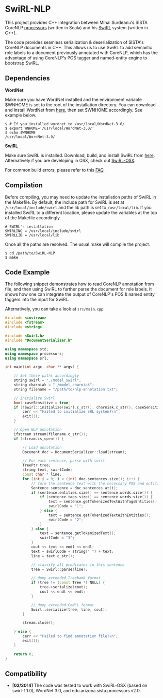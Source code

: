 SwiRL-NLP
=========

This project provides C++ integration between Mihai Surdeanu's SISTA CoreNLP
[processors](https://github.com/sistanlp/processors) (written in Scala)
and his [SwiRL](http://www.surdeanu.info/mihai/swirl/index.php) system
(written in C++).

The code provides seamless serialization & deserialization of SISTA's CoreNLP
documents in C++. This allows us to use SwiRL to add semantic role labels to a
document previously annotated with CoreNLP, which has the advantage of using
CoreNLP's POS tagger and named-entity engine to bootstrap SwiRL.



## Dependencies

**WordNet**

Make sure you have WordNet installed and the environment variable $WNHOME is
set to the root of the installation directory.  You can download and install
WordNet from [here](http://wordnet.princeton.edu/), then set $WNHOME
accordingly. See example below.
```
$ # If you installed wordnet to /usr/local/WordNet-3.0/
$ export WNHOME='/usr/local/WordNet-3.0/'
$ echo $WNHOME
/usr/local/WordNet-3.0/
```

**SwiRL**

Make sure SwiRL is installed.  Download, build, and install SwiRL from
[here](http://www.surdeanu.info/mihai/swirl/).  Alternatively if you are
developing in OSX, check out [SwiRL-OSX](https://github.com/trananh/SwiRL-OSX).

For common build errors, please refer to this
[FAQ](http://www.surdeanu.info/mihai/swirl/faq.php).



## Compilation

Before compiling, you may need to update the installation paths of SwiRL in the
Makefile. By default, the include path for SwiRL is set at
```/usr/local/include/swirl``` and the lib path is set to ```/usr/local/lib```.
If you installed SwiRL to a different location, please update the variables at
the top of the Makefile accordingly.
```
# SWIRL's installation
SWIRLINC = /usr/local/include/swirl
SWIRLLIB = /usr/local/lib
```

Once all the paths are resolved. The usual make will compile the project.
```
$ cd /path/to/SwiRL-NLP
$ make
```



## Code Example

The following snippet demonstrates how to read CoreNLP annotation from file, 
and then using SwiRL to further parse the document for role labels. It shows
how one can integrate the output of CoreNLP's POS & named entity taggers
into the input for SwiRL.

Alternatively, you can take a look at ```src/main.cpp```.

```C++
#include <iostream>
#include <fstream>
#include <string>

#include <Swirl.h>
#include "DocumentSerializer.h"

using namespace std;
using namespace processors;
using namespace srl;

int main(int argc, char ** argv) {

    // Set these paths accordingly
    string swirl = "./model_swirl";
    string charniak = "./model_charniak";
    string filename = "/path/to/nlp-annotation.txt";

    // Initialize Swirl
    bool caseSensitive = true;
    if (!Swirl::initialize(swirl.c_str(), charniak.c_str(), caseSensitive)) {
        cerr << "Failed to initialize SRL system!\n";
        exit(1);
    }

    // Open NLP annotation
    ifstream stream(filename.c_str());
    if (stream.is_open()) {

        // Load annotation
        Document doc = DocumentSerializer::load(stream);

        // For each sentence, parse with swirl
        TreePtr tree;
        string text, swirlCode;
        const char * line;
        for (int i = 0; i < (int) doc.sentences.size(); i++) {
            // form the sentence text with the necessary POS and entities
            Sentence sentence = doc.sentences.at(i);
            if (sentence.entities.size() == sentence.words.size()) {
                if (sentence.tags.size() == sentence.words.size()) {
                    text = sentence.getTokenizedTextWithTagsEntities();
                    swirlCode = "1";
                } else {
                    text = sentence.getTokenizedTextWithEntities();
                    swirlCode = "2";
                }
            } else {
                text = sentence.getTokenizedText();
                swirlCode = "3";
            }
            cout << text << endl << endl;
            text = swirlCode + string(" ") + text;
            line = text.c_str();

            // classify all predicates in this sentence
            tree = Swirl::parse(line);

            // dump extended Treebank format
            if (tree != (const Tree *) NULL) {
                tree->serialize(cout);
                cout << endl << endl;
            }

            // dump extended CoNLL format
            Swirl::serialize(tree, line, cout);
        }

        stream.close();

    } else {
        cerr << "Failed to find annotation file!\n";
        exit(1);
    }

    return 0;
} 

```



## Compatibility

- **[02/2014]** The code was tested to work with SwiRL-OSX (based on
swirl-1.1.0), WordNet 3.0, and edu.arizona.sista.processors v2.0.
